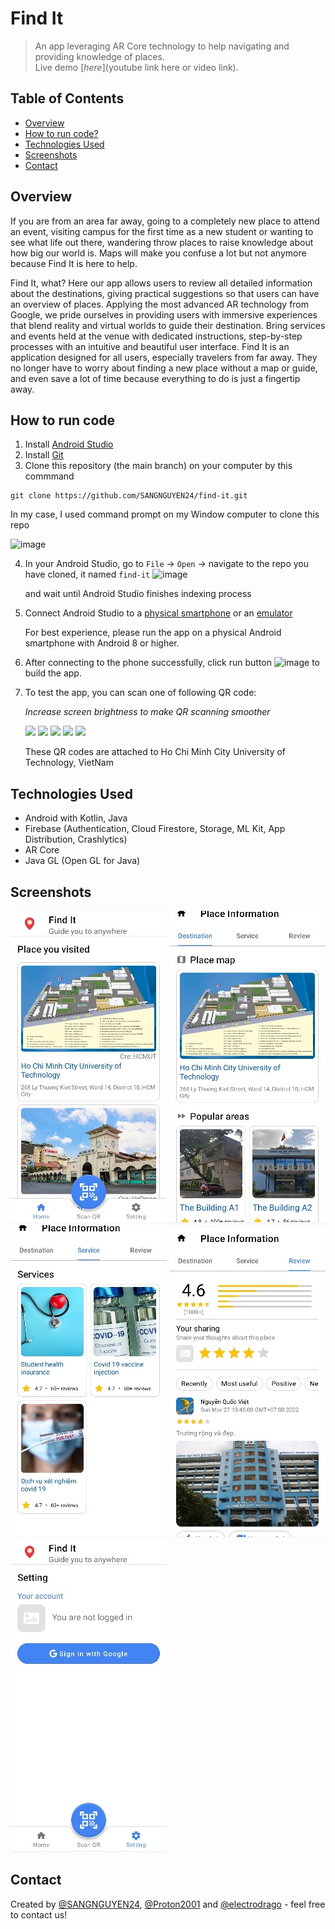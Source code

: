 # Find It
> An app leveraging AR Core technology to help navigating and providing knowledge of places. <br>
> Live demo [_here_](youtube link here or video link). <!-- If you have the project hosted somewhere, include the link here. -->

## Table of Contents
* [Overview](#overview)
* [How to run code?](#how-to-run-code)
* [Technologies Used](#technologies-used)
* [Screenshots](#screenshots)
* [Contact](#contact)
<!-- * [Room for Improvement](#room-for-improvement)
* [Acknowledgements](#acknowledgements) -->
<!-- * [License](#license) -->


## Overview
If you are from an area far away, going to a completely new place to attend an event, visiting campus for the first time as a new student or wanting to see what life out there, wandering throw places to raise knowledge about how big our world is. Maps will make you confuse a lot but not anymore because Find It is here to help.

Find It, what? Here our app allows users to review all detailed information about the destinations, giving practical suggestions so that users can have an overview of places. Applying the most advanced AR technology from Google, we pride ourselves in providing users with immersive experiences that blend reality and virtual worlds to guide their destination. Bring services and events held at the venue with dedicated instructions, step-by-step processes with an intuitive and beautiful user interface. Find It is an application designed for all users, especially travelers from far away. They no longer have to worry about finding a new place without a map or guide, and even save a lot of time because everything to do is just a fingertip away.

## How to run code
1. Install [Android Studio](https://developer.android.com/studio?gclid=CjwKCAjwopWSBhB6EiwAjxmqDTWtCY4Ih65UNlYy5IjL_RpfmRggMSPU3mYgsPmexEnSMjJ1BWxiEhoCUn4QAvD_BwE&gclsrc=aw.ds)
2. Install [Git](https://git-scm.com/book/en/v2/Getting-Started-Installing-Git)
3. Clone this repository (the main branch) on your computer by this commmand
```
git clone https://github.com/SANGNGUYEN24/find-it.git
```
In my case, I used command prompt on my Window computer to clone this repo

![image](https://user-images.githubusercontent.com/78266241/161089521-f345f07c-5b5f-40eb-98c8-8dd54f2b1dd1.png)

4. In your Android Studio, go to `File` -> `Open` -> navigate to the repo you have cloned, it named `find-it`
![image](https://user-images.githubusercontent.com/78266241/161091102-61f734b8-c16c-4540-bd82-6923383f21d4.png)

   and wait until Android Studio finishes indexing process

5. Connect Android Studio to a [physical smartphone](https://developer.android.com/studio/run/device) or an [emulator](https://developer.android.com/studio/run/emulator)

   For best experience, please run the app on a physical Android smartphone with Android 8 or higher.  
   
6. After connecting to the phone successfully, click run button ![image](https://user-images.githubusercontent.com/78266241/161093587-f35d2949-4932-473d-b377-d4bb99e7da54.png) to build the app.

7. To test the app, you can scan one of following QR code:

    _Increase screen brightness to make QR scanning smoother_
    
    <img src="https://user-images.githubusercontent.com/78266241/161094621-fedd4455-0f4b-4bf4-b599-da987272cdfa.png" width=200> <img src="https://user-images.githubusercontent.com/78266241/161094628-c8ea3d3e-7314-4f8b-954d-77433abdec31.png" width=200> <img src="https://user-images.githubusercontent.com/78266241/161094632-a388b792-a383-425a-9c94-ba24ffb8b75e.png" width=200> <img src="https://user-images.githubusercontent.com/78266241/161094635-56621d1d-2bd0-419e-b88d-13abf3d504e2.png" width=200> <img src="https://user-images.githubusercontent.com/78266241/161094640-39ce4a96-c56c-498b-84be-33ed0de243f9.png" width=200>
    
    These QR codes are attached to Ho Chi Minh City University of Technology, VietNam  

## Technologies Used
- Android with Kotlin, Java
- Firebase (Authentication, Cloud Firestore, Storage, ML Kit, App Distribution, Crashlytics)
- AR Core
- Java GL (Open GL for Java)



## Screenshots
![Home page](_readme/home.jpg)
![Desination page](_readme/destination.jpg)
![Service page](_readme/service.jpg)
![Review page](_readme/review.jpg)
![User page](_readme/user.jpg)
<!-- <img src="./_readme/home.jpg" alt="home" width="200"/>
<img src="./_readme/destination.jpg" alt="destination" width="200"/>
<img src="./_readme/service.jpg" alt="service" width="200"/>
<img src="./_readme/review.jpg" alt="review" width="200"/>
<img src="./_readme/user.jpg" alt="user" width="200"/> -->
<!-- If you have screenshots you'd like to share, include them here.


<!-- ## Setup
What are the project requirements/dependencies? Where are they listed? A requirements.txt or a Pipfile.lock file perhaps? Where is it located?

Proceed to describe how to install / setup one's local environment / get started with the project.
 -->

<!-- ## Usage
How does one go about using it?
Provide various use cases and code examples here.

`write-your-code-here`
 -->



<!-- ## Room for Improvement
Include areas you believe need improvement / could be improved. Also add TODOs for future development.

Room for improvement:
- Improvement to be done 1
- Improvement to be done 2

To do:
- Feature to be added 1
- Feature to be added 2
 -->

<!-- ## Acknowledgements
Give credit here.
- This project was inspired by...
- This project was based on [this tutorial](https://www.example.com).
- Many thanks to... -->


## Contact
Created by [@SANGNGUYEN24](https://github.com/SANGNGUYEN24), [@Proton2001](https://github.com/Pronton2001) and [@electrodrago](https://github.com/electrodrago) - feel free to contact us!


<!-- Optional -->
<!-- ## License -->
<!-- This project is open source and available under the [... License](). -->

<!-- You don't have to include all sections - just the one's relevant to your project -->
